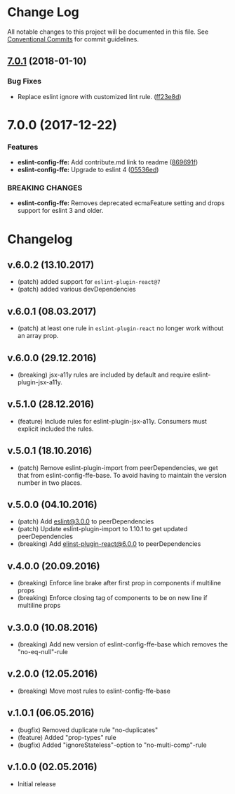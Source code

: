 # Change Log

All notable changes to this project will be documented in this file.
See [Conventional Commits](https://conventionalcommits.org) for commit guidelines.

<a name="7.0.1"></a>
## [7.0.1](***REMOVED***) (2018-01-10)


### Bug Fixes

* Replace eslint ignore with customized lint rule. ([ff23e8d](***REMOVED***))




<a name="7.0.0"></a>
# 7.0.0 (2017-12-22)


### Features

* **eslint-config-ffe:** Add contribute.md link to readme ([869691f](***REMOVED***))
* **eslint-config-ffe:** Upgrade to eslint 4 ([05536ed](***REMOVED***))


### BREAKING CHANGES

* **eslint-config-ffe:** Removes deprecated ecmaFeature setting and drops
support for eslint 3 and older.




# Changelog

## v.6.0.2 (13.10.2017)
* (patch) added support for `eslint-plugin-react@7`
* (patch) added various devDependencies

## v.6.0.1 (08.03.2017)
* (patch) at least one rule in `eslint-plugin-react` no longer work without an array prop.

## v.6.0.0 (29.12.2016)
* (breaking) jsx-a11y rules are included by default and require eslint-plugin-jsx-a11y.

## v.5.1.0 (28.12.2016)
* (feature) Include rules for eslint-plugin-jsx-a11y. Consumers must explicit included the rules.

## v.5.0.1 (18.10.2016)
* (patch) Remove eslint-plugin-import from peerDependencies, we get that from eslint-config-ffe-base. To avoid having to maintain the version number in two places.

## v.5.0.0 (04.10.2016)
* (patch) Add eslint@3.0.0 to peerDependencies
* (patch) Update eslint-plugin-import to 1.10.1 to get updated peerDependencies
* (breaking) Add elinst-plugin-react@6.0.0 to peerDependencies

## v.4.0.0 (20.09.2016)
* (breaking) Enforce line brake after first prop in components if multiline props
* (breaking) Enforce closing tag of components to be on new line if multiline props

## v.3.0.0 (10.08.2016)
* (breaking) Add new version of eslint-config-ffe-base which removes the "no-eq-null"-rule

## v.2.0.0 (12.05.2016)
* (breaking) Move most rules to eslint-config-ffe-base

## v.1.0.1 (06.05.2016)
* (bugfix) Removed duplicate rule "no-duplicates"
* (feature) Added "prop-types" rule
* (bugfix) Added "ignoreStateless"-option to "no-multi-comp"-rule

## v.1.0.0 (02.05.2016)
* Initial release
